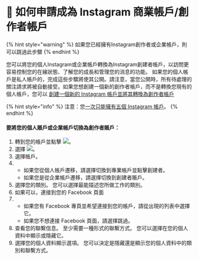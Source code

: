 # 🙋 如何申請成為 Instagram 商業帳戶/創作者帳戶

{% hint style="warning" %}
如果您已經擁有Instagram創作者或企業帳戶，則可以跳過此步驟
{% endhint %}

您可以將您的個人Instagram或企業帳戶轉換為Instagram創建者帳戶，以訪問更容易控制您的在線狀態、了解您的成長和管理您的消息的功能。 如果您的個人帳戶是私人帳戶的，完成這些步驟將使其公開。請注意，當您公開時，所有待處理的關注請求將被自動接受。如果您想創建一個新的創作者帳戶，而不是轉換您現有的個人帳戶，您可以 [創建一個新的 Instagram 帳戶並將其轉換為創作者帳戶](https://www.facebook.com/help/instagram/155940534568753?helpref=faq\_content)

{% hint style="info" %}
注意：您[一次只能擁有五個 Instagram 帳戶](https://help.instagram.com/1682672155283228?helpref=faq\_content)。
{% endhint %}

#### 要將您的個人賬戶或企業帳戶切換為創作者賬戶：

1. 轉到您的帳戶並點擊 ![](https://scontent.fjai1-1.fna.fbcdn.net/v/t39.8562-6/58783750\_2295905530729900\_5636193176319426560\_n.jpg?\_nc\_cat=109\&ccb=1-7&\_nc\_sid=6825c5&\_nc\_ohc=wWvxUxN4Bo8AX92NDdz&\_nc\_ht=scontent.fjai1-1.fna\&oh=00\_AfAPI\_Q5Bok6zy3BmYsOU7Uup4fXHE8mIXcbZoKclxzWiw\&oe=63C52952)。
2. 選擇 ![](https://scontent.fjai1-1.fna.fbcdn.net/v/t39.8562-6/59104415\_2372100106405724\_7576009202733154304\_n.png?\_nc\_cat=101\&ccb=1-7&\_nc\_sid=6825c5&\_nc\_ohc=GHsILzghuEcAX8d2ajn&\_nc\_ht=scontent.fjai1-1.fna\&oh=00\_AfAzhN58RaY2jsMgH9TCxlE4pt42Ukm9hD860J8JO\_9aHw\&oe=63C5C9E7)。
3. 選擇帳戶。
4.
   * 如果您從個人帳戶遷移，請選擇切換到專業帳戶並點擊創建者。
   * 如果您是從企業帳戶遷移，請選擇切換到創建者賬戶。
5. 選擇您的類別。 您可以選擇最能描述您所做工作的類別。
6. 如果可以，連接到您的 Facebook 頁面
7.
   * 如果您有 Facebook 專頁並希望連接到您的帳戶，請從出現的列表中選擇它。
   * 如果您不想連接 Facebook 頁面，請選擇跳過。
8. 查看您的聯繫信息。 至少需要一種形式的聯繫方式。 您可以選擇在您的個人資料中顯示或隱藏它。
9. 選擇您的個人資料顯示選項。 您可以決定是隱藏還是顯示您的個人資料中的類別和聯繫方式。
